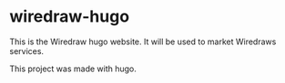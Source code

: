 # wiredraw-hugo
This is the Wiredraw hugo website. It will be used to market Wiredraws services.

This project was made with hugo.
